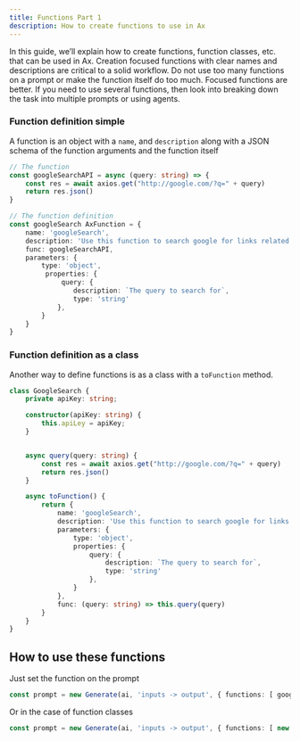 ```yaml
---
title: Functions Part 1
description: How to create functions to use in Ax
---
```


In this guide, we’ll explain how to create functions, function classes, etc. that can be used in Ax. Creation focused functions with clear names and descriptions are critical to a solid workflow. Do not use too many functions on a prompt or make the function itself do too much. Focused functions are better. If you need to use several functions, then look into breaking down the task into multiple prompts or using agents.

### Function definition simple

A function is an object with a `name`, and `description` along with a JSON schema of the function arguments and the function itself

```typescript
// The function
const googleSearchAPI = async (query: string) => {
    const res = await axios.get("http://google.com/?q=" + query)
    return res.json()
}
```

```typescript
// The function definition
const googleSearch AxFunction = {
    name: 'googleSearch',
    description: 'Use this function to search google for links related to the query',
    func: googleSearchAPI,
    parameters: {
        type: 'object',
         properties: {
             query: {
                description: `The query to search for`,
                type: 'string'
            },
        }
    }
}
```

### Function definition as a class

Another way to define functions is as a class with a `toFunction` method.

```typescript
class GoogleSearch {
    private apiKey: string;

    constructor(apiKey: string) {
        this.apiLey = apiKey;
    }


    async query(query: string) {
        const res = await axios.get("http://google.com/?q=" + query)
        return res.json()
    }

    async toFunction() {
        return {
            name: 'googleSearch',
            description: 'Use this function to search google for links related to the query',
            parameters: {
                type: 'object',
                properties: {
                    query: {
                        description: `The query to search for`,
                        type: 'string'
                    },
                }
            },
            func: (query: string) => this.query(query)
        }
    }
}
```


## How to use these functions

Just set the function on the prompt

```typescript
const prompt = new Generate(ai, 'inputs -> output', { functions: [ googleSearch ] })
```

Or in the case of function classes

```typescript
const prompt = new Generate(ai, 'inputs -> output', { functions: [ new GoogleSearch(apiKey) ] })
```